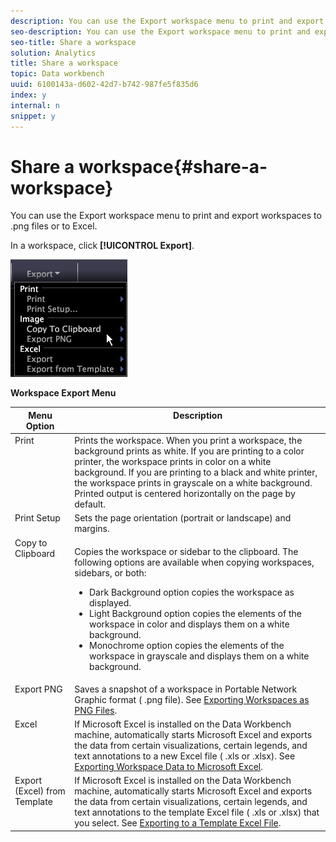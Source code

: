 ```yaml
---
description: You can use the Export workspace menu to print and export workspaces to .png files or to Excel.
seo-description: You can use the Export workspace menu to print and export workspaces to .png files or to Excel.
seo-title: Share a workspace
solution: Analytics
title: Share a workspace
topic: Data workbench
uuid: 6100143a-d602-42d7-b742-987fe5f835d6
index: y
internal: n
snippet: y
---
```


# Share a workspace{#share-a-workspace}

You can use the Export workspace menu to print and export workspaces to .png files or to Excel.

In a workspace, click **[!UICONTROL Export]**.

![](assets/mnu_export.png)

<table id="table_900D1AB7B08749469DA9544C5D37096F"> 
 <desc> 
  <b> <span class="wintitle"> Workspace Export</span> Menu </b> 
 </desc> 
 <thead> 
  <tr valign="top"> 
   <th colname="col1" class="entry"> Menu Option </th> 
   <th colname="col2" class="entry"> Description </th> 
  </tr> 
 </thead>
 <tbody> 
  <tr valign="top"> 
   <td colname="col1"> Print </td> 
   <td colname="col2"> Prints the workspace. When you print a workspace, the background prints as white. If you are printing to a color printer, the workspace prints in color on a white background. If you are printing to a black and white printer, the workspace prints in grayscale on a white background. Printed output is centered horizontally on the page by default. </td> 
  </tr> 
  <tr valign="top"> 
   <td colname="col1"> Print Setup </td> 
   <td colname="col2"> Sets the page orientation (portrait or landscape) and margins. </td> 
  </tr> 
  <tr valign="top"> 
   <td colname="col1"> Copy to Clipboard </td> 
   <td colname="col2"> <p>Copies the workspace or sidebar to the clipboard. The following options are available when copying workspaces, sidebars, or both: 
     <ul id="ul_F7338E53385B4AE39FBCF1C3A80276CE"> 
      <li id="li_9A3147A64B1C443AAE2843A5260E3273">Dark Background option copies the workspace as displayed. </li> 
      <li id="li_516B6162FDA747CFBB2886E71DF49146">Light Background option copies the elements of the workspace in color and displays them on a white background. </li> 
      <li id="li_E0B5E9D31F5948238DEB0D75E235BAE3">Monochrome option copies the elements of the workspace in grayscale and displays them on a white background. </li> 
     </ul> </p> </td> 
  </tr> 
  <tr valign="top"> 
   <td colname="col1"> Export PNG </td> 
   <td colname="col2">Saves a snapshot of a workspace in Portable Network Graphic format (<span class="filepath"> .png</span> file). See <a href="../../../home/c-get-started/c-work-worksp/c-ex-wksp.md#section-f9fbe0f0a1c341e2b063cce106cac35e" format="dita" scope="local"> Exporting Workspaces as PNG Files</a>. </td> 
  </tr> 
  <tr valign="top"> 
   <td colname="col1"> Excel </td> 
   <td colname="col2">If Microsoft Excel is installed on the Data Workbench machine, automatically starts Microsoft Excel and exports the data from certain visualizations, certain legends, and text annotations to a new Excel file (<span class="filepath"> .xls</span> or <span class="filepath"> .xlsx</span>). See <a href="../../../home/c-get-started/c-work-worksp/c-ex-wksp.md#section-fe214e3dbc364d2eba3834d62d295acb" format="dita" scope="local"> Exporting Workspace Data to Microsoft Excel</a>. </td> 
  </tr> 
  <tr valign="top"> 
   <td colname="col1"> Export (Excel) from Template </td> 
   <td colname="col2">If Microsoft Excel is installed on the Data Workbench machine, automatically starts Microsoft Excel and exports the data from certain visualizations, certain legends, and text annotations to the template Excel file (<span class="filepath"> .xls</span> or <span class="filepath"> .xlsx</span>) that you select. See <a href="../../../home/c-get-started/c-work-worksp/c-ex-wksp.md#section-814772929ca64cf6b92b89d3fdd02302" format="dita" scope="local"> Exporting to a Template Excel File</a>. </td> 
  </tr> 
 </tbody> 
</table>

